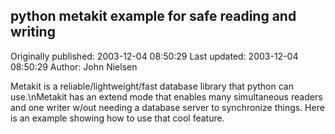 ## python metakit example for safe reading and writing

Originally published: 2003-12-04 08:50:29
Last updated: 2003-12-04 08:50:29
Author: John Nielsen

Metakit is a reliable/lightweight/fast database library that python can use.\nMetakit has an extend mode that enables many simultaneous readers and one writer w/out needing a database server to synchronize things. Here is an example showing how to use that cool feature.